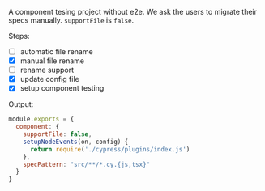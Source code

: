 A component tesing project without e2e. We ask the users to migrate their specs manually. `supportFile` is `false`.

Steps:

- [ ] automatic file rename
- [x] manual file rename
- [ ] rename support
- [x] update config file
- [x] setup component testing

Output:

```js
module.exports = {
  component: {
    supportFile: false,
    setupNodeEvents(on, config) {
      return require('./cypress/plugins/index.js')
    },
    specPattern: "src/**/*.cy.{js,tsx}"
  }
}
```
